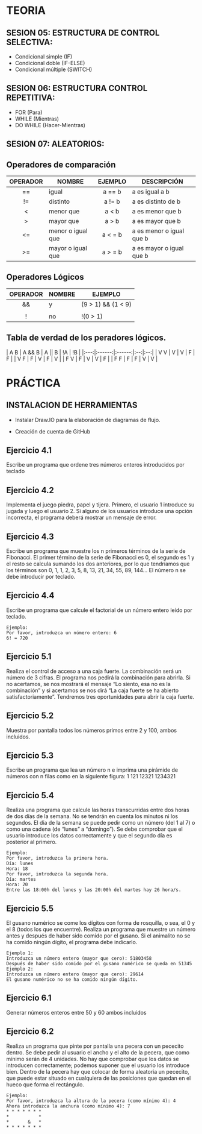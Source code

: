 # TEORIA

## SESION 05: ESTRUCTURA DE CONTROL SELECTIVA:
- Condicional simple (IF)
- Condicional doble (IF-ELSE)
- Condicional múltiple (SWITCH)

## SESION 06: ESTRUCTURA CONTROL REPETITIVA:
- FOR (Para)
- WHILE (Mientras)
- DO WHILE (Hacer-Mientras)

## SESION 07: ALEATORIOS:

## Operadores de comparación

| OPERADOR | NOMBRE             | EJEMPLO | DESCRIPCIÓN              |
|:--------:| ------------------ |:-------:| ------------------------ |
| ==       | igual              | a == b  | a es igual a b           |
| !=       | distinto           | a != b  | a es distinto de b       |
| <        | menor que          | a < b   | a es menor que b         |
| >        | mayor que          | a > b   | a es mayor que b         |
| <=       | menor o igual que  | a < = b | a es menor o igual que b |
| >=       | mayor o igual que  | a > = b | a es mayor o igual que b |

## Operadores Lógicos


| OPERADOR | NOMBRE | EJEMPLO            | 
|:--------:| ------ | ------------------ |
| &&       | y      | (9 > 1) && (1 < 9) |
| ||       | o      | (8 > 3) || (9 < 6) | 
| !        | no     | !(0 > 1)           | 

## Tabla de verdad de los peradores lógicos.

| A B | A && B | A || B | !A | !B |
|:---:|:------:|:------:|:--:|:--:|
| V V | V      | V      | F  | F  |
| V F | F      | V      | F  | V  |
| F V | F      | V      | V  | F  |
| F F | F      | F      | V  | V  |

# PRÁCTICA

## INSTALACION DE HERRAMIENTAS 

- Instalar Draw.IO para la elaboración de diagramas de flujo.

- Creación de cuenta de GitHub


## Ejercicio 4.1

Escribe un programa que ordene tres números enteros introducidos por teclado

## Ejercicio 4.2

Implementa el juego piedra, papel y tijera. Primero, el usuario 1 introduce su jugada y luego el usuario 2. Si alguno de los usuarios introduce una opción incorrecta, el programa deberá mostrar un mensaje de error.

## Ejercicio 4.3

Escribe un programa que muestre los n primeros términos de la serie de Fibonacci. El primer término de la serie de Fibonacci es 0, el segundo es 1 y el resto se calcula sumando los dos anteriores, por lo que tendríamos que los términos son 0, 1, 1, 2, 3, 5, 8, 13, 21, 34, 55, 89, 144… El número n se debe introducir por teclado.

## Ejercicio 4.4

Escribe un programa que calcule el factorial de un número entero leído por teclado.
```
Ejemplo:
Por favor, introduzca un número entero: 6
6! = 720
```
## Ejercicio 5.1

Realiza el control de acceso a una caja fuerte. La combinación será un número de 3 cifras. El programa nos pedirá la combinación para abrirla. Si no acertamos, se nos mostrará el mensaje “Lo siento, esa no es la combinación” y si acertamos se nos dirá “La caja fuerte se ha abierto satisfactoriamente”. Tendremos tres oportunidades para abrir la caja fuerte.

## Ejercicio 5.2
Muestra por pantalla todos los números primos entre 2 y 100, ambos incluidos.

## Ejercicio 5.3
Escribe un programa que lea un número n e imprima una pirámide de números
con n filas como en la siguiente figura:
   1
  121
 12321
1234321

## Ejercicio 5.4

Realiza una programa que calcule las horas transcurridas entre dos horas de dos días de la semana. No se tendrán en cuenta los minutos ni los segundos.
El día de la semana se puede pedir como un número (del 1 al 7) o como una cadena (de “lunes” a “domingo”). Se debe comprobar que el usuario introduce los datos correctamente y que el segundo día es posterior al primero.
```
Ejemplo:
Por favor, introduzca la primera hora.
Día: lunes
Hora: 18
Por favor, introduzca la segunda hora.
Día: martes
Hora: 20
Entre las 18:00h del lunes y las 20:00h del martes hay 26 hora/s.
```
## Ejercicio 5.5

El gusano numérico se come los dígitos con forma de rosquilla, o sea, el 0 y el 8 (todos los que encuentre). Realiza un programa que muestre un número antes y después de haber sido comido por el gusano. Si el animalito no se ha comido ningún dígito, el programa debe indicarlo.
```
Ejemplo 1:
Introduzca un número entero (mayor que cero): 51803458
Después de haber sido comido por el gusano numérico se queda en 51345
Ejemplo 2:
Introduzca un número entero (mayor que cero): 29614
El gusano numérico no se ha comido ningún dígito.
```
## Ejercicio 6.1

Generar números enteros entre 50 y 60 ambos incluidos

## Ejercicio 6.2

Realiza un programa que pinte por pantalla una pecera con un pececito dentro.
Se debe pedir al usuario el ancho y el alto de la pecera, que como mínimo serán de 4 unidades. No hay que comprobar que los datos se introducen correctamente; podemos suponer que el usuario los introduce bien. Dentro de la pecera hay que colocar de forma aleatoria un pececito, que puede estar situado en cualquiera de las posiciones que quedan en el hueco que forma el rectángulo.

```
Ejemplo:
Por favor, introduzca la altura de la pecera (como mínimo 4): 4
Ahora introduzca la anchura (como mínimo 4): 7
* * * * * * *
*           *
*       &   *
* * * * * * *
```
